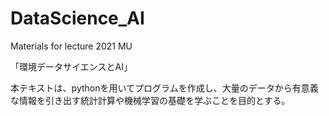 # DataScience_AI
Materials for lecture 2021 MU

「環境データサイエンスとAI」　

本テキストは、pythonを用いてプログラムを作成し、大量のデータから有意義な情報を引き出す統計計算や機械学習の基礎を学ぶことを目的とする。
